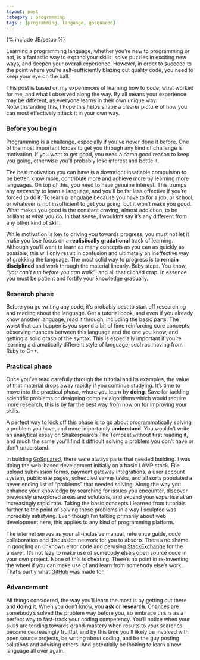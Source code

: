 ```yaml
---
layout: post
category : programming
tags : [programming, language, gosquared]
---
```

{% include JB/setup %}

Learning a programming language, whether you’re new to programming or not, is a fantastic way to expand your skills, solve puzzles in exciting new ways, and deepen your overall experience. However, in order to succeed to the point where you’re self-sufficiently blazing out quality code, you need to keep your eye on the ball.

This post is based on my experiences of learning how to code, what worked for me, and what I observed along the way. By all means your experience may be different, as everyone learns in their own unique way. Notwithstanding this, I hope this helps shape a clearer picture of how you can most effectively attack it in your own way.

### Before you begin

Programming is a challenge, especially if you’ve never done it before. One of the most important forces to get you through any kind of challenge is motivation. If you want to get good, you need a damn good reason to keep you going, otherwise you’ll probably lose interest and bottle it.

The best motivation you can have is a downright insatiable compulsion to be better, know more, contribute more and achieve more by learning more languages. On top of this, you need to have genuine interest. This trumps any _necessity_ to learn a language, and you’ll be far less effective if you’re forced to do it. To learn a language because you have to for a job, or school, or whatever is not insufficient to get you going, but it won’t make you good. What makes you good is the constant craving, almost addiction, to be brilliant at what you do. In that sense, I wouldn’t say it’s any different from any other kind of skill.

While motivation is key to driving you towards progress, you must not let it make you lose focus on a **realistically gradational** track of learning. Although you’ll want to learn as many concepts as you can as quickly as possible, this will only result in confusion and ultimately an ineffective way of grokking the language. The most solid way to progress is to **remain disciplined** and work through the material linearly. Baby steps. You know, _“you can’t run before you can walk”_, and all that clichéd crap. In essence you must be patient and fortify your knowledge gradually.

### Research phase

Before you go writing any code, it’s probably best to start off researching and reading about the language. Get a tutorial book, and even if you already know another language, read it through, including the basic parts. The worst that can happen is you spend a bit of time reinforcing core concepts, observing nuances between this language and the one you know, and getting a solid grasp of the syntax. This is especially important if you’re learning a dramatically different style of language, such as moving from Ruby to C++.

### Practical phase

Once you’ve read carefully through the tutorial and its examples, the value of that material drops away rapidly if you continue studying. It’s time to move into the practical phase, where you learn by **doing**. Save for tackling scientific problems or designing complex algorithms which would require more research, this is by far the best way from now on for improving your skills.

A perfect way to kick off this phase is to go about programmatically solving a problem you have, and more importantly **understand**. You wouldn’t write an analytical essay on Shakespeare’s The Tempest without first reading it, and much the same you’ll find it difficult solving a problem you don’t have or don’t understand.

In building [GoSquared](https://www.gosquared.com/), there were always parts that needed building. I was doing the web-based development initially on a basic LAMP stack. File upload submission forms, payment gateway integrations, a user account system, public site pages, scheduled server tasks, and all sorts populated a never ending list of “problems” that needed solving. Along the way you enhance your knowledge by searching for issues you encounter, discover previously unexplored areas and solutions, and expand your expertise at an increasingly rapid rate. Taking the basic concepts I learned from tutorials further to the point of solving these problems in a way I sculpted was incredibly satisfying. Even though I’m talking primarily about web development here, this applies to any kind of programming platform.

The internet serves as your all-inclusive manual, reference guide, code collaboration and discussion network for you to absorb. There’s no shame in googling an unknown error code and perusing [StackExchange](http://stackexchange.com) for the answer. It’s not lazy to make use of somebody else’s open source code in your own project. None of this is cheating. There’s no point in re-inventing the wheel if you can make use of and learn from somebody else’s work. That’s partly what [GitHub](https://github.com/) was made for.

### Advancement

All things considered, the way you’ll learn the most is by getting out there and **doing it**. When you don’t know, you **ask** or **research**. Chances are somebody’s solved the problem way before you, so embrace this is as a perfect way to fast-track your coding competency. You’ll notice when your skills are tending towards grand-mastery when results to your searches become decreasingly fruitful, and by this time you’ll likely be involved with open source projects, be writing about coding, and be the guy posting solutions and advising others. And potentially be looking to learn a new language all over again.